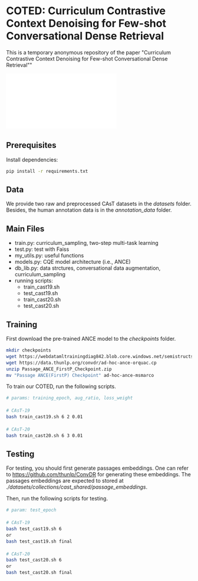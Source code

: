 # COTED: Curriculum Contrastive Context Denoising for Few-shot Conversational Dense Retrieval
This is a temporary anonymous repository of the paper "Curriculum Contrastive Context Denoising for Few-shot Conversational Dense Retrieval""

![image](overview.pdf)

## Prerequisites

Install dependencies:

```bash
pip install -r requirements.txt
```

## Data
We provide two raw and preprocessed CAsT datasets in the *datasets* folder. Besides, the human annotation data is in the *annotation_data* folder.


## Main Files
- train.py: curriculum_sampling, two-step multi-task learning
- test.py: test with Faiss
- my_utils.py: useful functions
- models.py: CQE model architecture (i.e., ANCE)
- db_lib.py: data strctures, conversational data augmentation, curriculum_sampling
- running scripts:
  - train_cast19.sh
  - test_cast19.sh
  - train_cast20.sh
  - test_cast20.sh

## Training
First download the pre-trained ANCE model to the *checkpoints* folder.
```bash
mkdir checkpoints
wget https://webdatamltrainingdiag842.blob.core.windows.net/semistructstore/OpenSource/Passage_ANCE_FirstP_Checkpoint.zip
wget https://data.thunlp.org/convdr/ad-hoc-ance-orquac.cp
unzip Passage_ANCE_FirstP_Checkpoint.zip
mv "Passage ANCE(FirstP) Checkpoint" ad-hoc-ance-msmarco
```

To train our COTED, run the following scripts.
```bash
# params: training_epoch, aug_ratio, loss_weight

# CAsT-19
bash train_cast19.sh 6 2 0.01

# CAsT-20
bash train_cast20.sh 6 3 0.01
```

## Testing
For testing, you should first generate passages embeddings. One can refer to https://github.com/thunlp/ConvDR for generating these embeddings.
The passages embeddings are expected to stored at *./datasets/collections/cast_shared/passage_embeddings*.

Then, run the following scripts for testing. 
```bash
# param: test_epoch

# CAsT-19
bash test_cast19.sh 6 
or
bash test_cast19.sh final

# CAsT-20
bash test_cast20.sh 6
or
bash test_cast20.sh final
```

